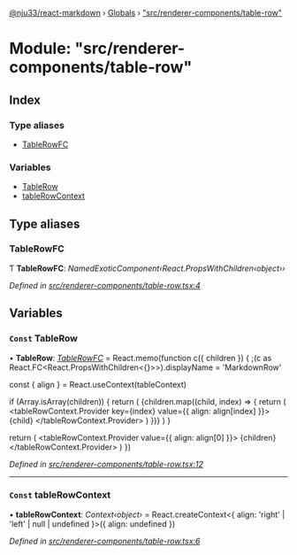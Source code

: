[@nju33/react-markdown](../README.md) › [Globals](../globals.md) › ["src/renderer-components/table-row"](_src_renderer_components_table_row_.md)

# Module: "src/renderer-components/table-row"

## Index

### Type aliases

* [TableRowFC](_src_renderer_components_table_row_.md#tablerowfc)

### Variables

* [TableRow](_src_renderer_components_table_row_.md#const-tablerow)
* [tableRowContext](_src_renderer_components_table_row_.md#const-tablerowcontext)

## Type aliases

###  TableRowFC

Ƭ **TableRowFC**: *NamedExoticComponent‹React.PropsWithChildren‹object››*

*Defined in [src/renderer-components/table-row.tsx:4](https://github.com/nju33/react-markdown/blob/b4ce032/src/renderer-components/table-row.tsx#L4)*

## Variables

### `Const` TableRow

• **TableRow**: *[TableRowFC](_src_renderer_components_table_row_.md#tablerowfc)* = React.memo(function c({ children }) {
  ;(c as React.FC<React.PropsWithChildren<{}>>).displayName = 'MarkdownRow'

  const { align } = React.useContext(tableContext)

  if (Array.isArray(children)) {
    return (
      <tr className="md__table-row">
        {children.map((child, index) => {
          return (
            <tableRowContext.Provider
              key={index}
              value={{ align: align[index] }}>
              {child}
            </tableRowContext.Provider>
          )
        })}
      </tr>
    )
  }

  return (
    <tr className="md__table-row">
      <tableRowContext.Provider value={{ align: align[0] }}>
        {children}
      </tableRowContext.Provider>
    </tr>
  )
})

*Defined in [src/renderer-components/table-row.tsx:12](https://github.com/nju33/react-markdown/blob/b4ce032/src/renderer-components/table-row.tsx#L12)*

___

### `Const` tableRowContext

• **tableRowContext**: *Context‹object›* = React.createContext<{
  align: 'right' | 'left' | null | undefined
}>({
  align: undefined
})

*Defined in [src/renderer-components/table-row.tsx:6](https://github.com/nju33/react-markdown/blob/b4ce032/src/renderer-components/table-row.tsx#L6)*
